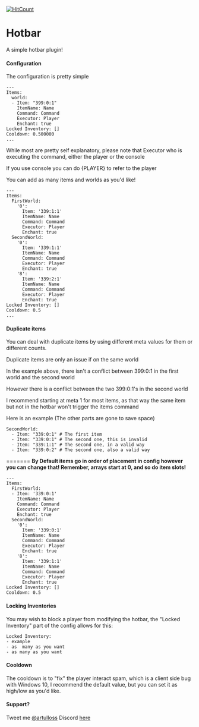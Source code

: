 [![HitCount](http://hits.dwyl.io/artulloss/Hotbar.svg)](http://hits.dwyl.io/artulloss/Hotbar)
# Hotbar
A simple hotbar plugin!
#### Configuration

The configuration is pretty simple
```
---
Items:
  world:
  - Item: "399:0:1"
    ItemName: Name
    Command: Command
    Executor: Player
    Enchant: true
Locked Inventory: []
Cooldown: 0.500000
...
```

While most are pretty self explanatory, please note that Executor who is executing the command, either the player or the console

If you use console you can do {PLAYER} to refer to the player

You can add as many items and worlds as you'd like!
```
---
Items:
  FirstWorld:
    '0':
      Item: '339:1:1'
      ItemName: Name
      Command: Command
      Executor: Player
      Enchant: true
  SecondWorld:
    '0':
      Item: '339:1:1'
      ItemName: Name
      Command: Command
      Executor: Player
      Enchant: true
    '8':
      Item: '339:2:1'
      ItemName: Name
      Command: Command
      Executor: Player
      Enchant: true
Locked Inventory: []
Cooldown: 0.5
...
```
#### Duplicate items

You can deal with duplicate items by using different meta values for them or different counts.

Duplicate items are only an issue if on the same world

In the example above, there isn't a conflict between 399:0:1 in the first world and the second world

However there is a conflict between the two 399:0:1's in the second world

I recommend starting at meta 1 for most items, as that way the same item but not in the hotbar won't trigger the items command

Here is an example (The other parts are gone to save space)
```
SecondWorld:
  - Item: "339:0:1" # The first item
  - Item: "339:0:1" # The second one, this is invalid
  - Item: "339:1:1" # The second one, in a valid way
  - Item: "339:0:2" # The second one, also a valid way
  ```

=======
**By Default items go in order of placement in config however you can change that! Remember, arrays start at 0, and so do item slots!**

```
---
Items:
  FirstWorld:
  - Item: '339:0:1'
    ItemName: Name
    Command: Command
    Executor: Player
    Enchant: true
  SecondWorld:
    '0':
      Item: '339:0:1'
      ItemName: Name
      Command: Command
      Executor: Player
      Enchant: true
    '8':
      Item: '339:1:1'
      ItemName: Name
      Command: Command
      Executor: Player
      Enchant: true
Locked Inventory: []
Cooldown: 0.5
```

#### Locking Inventories

You may wish to block a player from modifying the hotbar, the "Locked Inventory" part of the config allows for this:

```
Locked Inventory:
- example
- as  many as you want
- as many as you want
```

#### Cooldown
The cooldown is to "fix" the player interact spam, which is a client side bug with Windows 10, I recommend the default value, but you can set it as high/low as you'd like.

#### Support?
Tweet me [@artulloss](https://twitter.com/artulloss)
Discord [here](https://discord.versai.pro)
